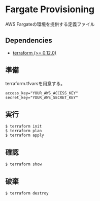 # Fargate Provisioning
AWS Fargateの環境を提供する定義ファイル

## Dependencies
- [terraform (>= 0.12.0)](https://www.terraform.io/)

## 準備
terraform.tfvarsを用意する。
```
access_key="YOUR_AWS_ACCESS_KEY"
secret_key="YOUR_AWS_SECRET_KEY"
```

## 実行
```
$ terraform init
$ terraform plan
$ terraform apply
```

## 確認
```
$ terraform show
```

## 破棄
```
$ terraform destroy
```
